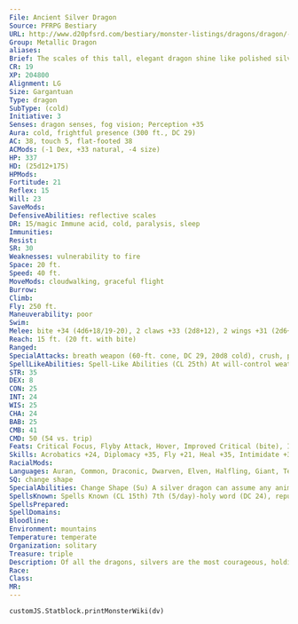 ```yaml
---
File: Ancient Silver Dragon
Source: PFRPG Bestiary
URL: http://www.d20pfsrd.com/bestiary/monster-listings/dragons/dragon/-metallic-silver/ancient-silver-dragon
Group: Metallic Dragon
aliases: 
Brief: The scales of this tall, elegant dragon shine like polished silver, and its tail has a feathered appearance.
CR: 19
XP: 204800
Alignment: LG
Size: Gargantuan
Type: dragon
SubType: (cold)
Initiative: 3
Senses: dragon senses, fog vision; Perception +35
Aura: cold, frightful presence (300 ft., DC 29)
AC: 38, touch 5, flat-footed 38
ACMods: (-1 Dex, +33 natural, -4 size)
HP: 337
HD: (25d12+175)
HPMods: 
Fortitude: 21
Reflex: 15
Will: 23
SaveMods: 
DefensiveAbilities: reflective scales
DR: 15/magic Immune acid, cold, paralysis, sleep
Immunities: 
Resist: 
SR: 30
Weaknesses: vulnerability to fire
Space: 20 ft.
Speed: 40 ft.
MoveMods: cloudwalking, graceful flight
Burrow: 
Climb: 
Fly: 250 ft.
Maneuverability: poor
Swim: 
Melee: bite +34 (4d6+18/19-20), 2 claws +33 (2d8+12), 2 wings +31 (2d6+6), tail slap +31 (2d8+18)
Reach: 15 ft. (20 ft. with bite)
Ranged: 
SpecialAttacks: breath weapon (60-ft. cone, DC 29, 20d8 cold), crush, paralyzing breath, tail sweep
SpellLikeAbilities: Spell-Like Abilities (CL 25th) At will-control weather, control winds, detect evil, feather fall, fog cloud
STR: 35
DEX: 8
CON: 25
INT: 24
WIS: 25
CHA: 24
BAB: 25
CMB: 41
CMD: 50 (54 vs. trip)
Feats: Critical Focus, Flyby Attack, Hover, Improved Critical (bite), Improved Initiative, Iron Will, Lighting Reflexes, Multiattack, Power Attack, Quicken Spell, Skill Focus (Fly), Vital Strike, Weapon Focus (bite)
Skills: Acrobatics +24, Diplomacy +35, Fly +21, Heal +35, Intimidate +35, Knowledge (arcana, history, local, nobility, planes) +35, Perception +35, Sense Motive +35, Spellcraft +35
RacialMods: 
Languages: Auran, Common, Draconic, Dwarven, Elven, Halfling, Giant, Terran
SQ: change shape
SpecialAbilities: Change Shape (Su) A silver dragon can assume any animal or humanoid form three times per day as if using polymorph. Cloudwalking (Su) A very young or older silver dragon can tread on clouds or fog as though on solid ground. Cold Aura (Su) An old or older silver dragon is surrounded by an aura of cold. All creatures within 5 feet of the dragon take 1d6 points of cold damage at the beginning of the dragon's turn. An ancient dragon's aura extends to 10 feet. A great wyrm's aura damage increases to 2d6. A silver dragon can suppress or activate this aura at will as a free action. Fog Vision (Ex) A juvenile or older silver dragon can see perfectly well in fog and clouds. Graceful Flight (Ex) A young or older silver dragon's aerial maneuverability is one step better than normal. Paralyzing Breath (Su) Instead of a cone of cold, a silver dragon can breathe a cone of paralyzing gas. Creatures within the cone must succeed on a Fortitude save or be paralyzed for 1d6 rounds plus 1 round per age category of the dragon. Reflective Scales (Su) Any spell that targets an ancient or older silver dragon but fails to penetrate the silver dragon's spell resistance might be reflected. If the caster level check to penetrate the dragon's spell resistance is failed by 5 or more, the spell is reflected. If the check fails by 4 or less, the spell is merely wasted. This otherwise functions as spell turning. Spell-Like Abilities (Sp) A silver dragon gains the following spell-like abilities, usable at will upon reaching the listed age category. Very young-detect evil; Juvenile-feather fall; Adult-fog cloud; Old-control winds; Ancient-control weather; Great wyrm-reverse gravity. True Courage (Ex) A great wyrm silver dragon can fight on through pain and death. When reduced to below 0 hit points, it remains conscious, automatically stabilizes, and can continue to act (although it is staggered). If it takes damage or is the target of a spell that causes its death, it remains alive for 1 round and can act normally (it is not staggered for this final round). Age Category S pecial Abilities L evel* Wyrmling Change shape, cold subtype, - immune to acid, paralyzing breath Very young Cloudwalking, detect evil - Young Graceful flight 1st Juvenile Fog vision, feather fall 3rd Young adult DR 5/magic, spell resistance 5th Adult Frightful presence, fog cloud 7th Mature adult DR 10/magic 9th Old Cold aura, control winds 11th Very old DR 15/magic 13th Ancient Reflective scales, control weather 15th Wyrm DR 20/magic 17th Great wyrm True courage, reverse gravity 19th * A silver dragon can cast cleric spells as arcane spells.
SpellsKnown: Spells Known (CL 15th) 7th (5/day)-holy word (DC 24), repulsion (DC 24) 6th (7/day)-banishment (DC 23), greater dispel magic, heal 5th (7/day)-break enchantment, flame strike (DC 22), plane shift, wall of force 4th (7/day)-dimension door, freedom of movement, restoration, solid fog 3rd (7/day)-cure serious wounds, dispel magic, hold person (DC 20), wind wall 2nd (8/day)-augury, calm emotions (DC 19), cure moderate wounds, invisibility, web 1st (8/day)-bless, divine favor, protection from evil, shield, true strike 0 (at will)-detect magic, flare (DC 17), light, message, prestidigitation, read magic, stabilize, resistance, virtue
SpellsPrepared: 
SpellDomains: 
Bloodline: 
Environment: mountains
Temperature: temperate
Organization: solitary
Treasure: triple
Description: Of all the dragons, silvers are the most courageous, holding themselves to a chivalrous code to help the weak, defeat evil, and behave in an honorable manner.
Race: 
Class: 
MR: 
---
```

```dataviewjs
customJS.Statblock.printMonsterWiki(dv)
```
